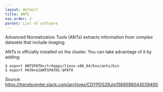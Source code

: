 ```yaml
---
layout: default
title: ANTS
nav_order: 2
parent: List of software
---
```

Advanced Normalization Tools (ANTs) extracts information from complex
datasets that include imaging.

ANTs is officially installed on the cluster. You can take advantage of
it by adding:

```
$ export ANTSPATH=/trdapps/linux-x86_64/bin/ants/bin
$ export PATH=${ANTSPATH}:$PATH
```

Source:
<https://trendscenter.slack.com/archives/CDYPDS29J/p1569598044039400>